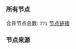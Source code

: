 ### 所有节点
合并节点总数: `771`
[节点链接](https://raw.githubusercontent.com/rzhy1/11/master/sub/sub_merge_base64.txt)

### 节点来源
